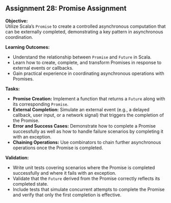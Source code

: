 ## Assignment 28: Promise Assignment

**Objective:**  
Utilize Scala’s `Promise` to create a controlled asynchronous computation that can be externally completed, demonstrating a key pattern in asynchronous coordination.

**Learning Outcomes:**  
- Understand the relationship between `Promise` and `Future` in Scala.  
- Learn how to create, complete, and transform Promises in response to external events or callbacks.  
- Gain practical experience in coordinating asynchronous operations with Promises.

**Tasks:**  
- **Promise Creation:** Implement a function that returns a `Future` along with its corresponding `Promise`.  
- **External Completion:** Simulate an external event (e.g., a delayed callback, user input, or a network signal) that triggers the completion of the Promise.  
- **Error and Success Cases:** Demonstrate how to complete a Promise successfully as well as how to handle failure scenarios by completing it with an exception.  
- **Chaining Operations:** Use combinators to chain further asynchronous operations once the Promise is completed.

**Validation:**  
- Write unit tests covering scenarios where the Promise is completed successfully and where it fails with an exception.  
- Validate that the `Future` derived from the Promise correctly reflects its completed state.  
- Include tests that simulate concurrent attempts to complete the Promise and verify that only the first completion is effective.
